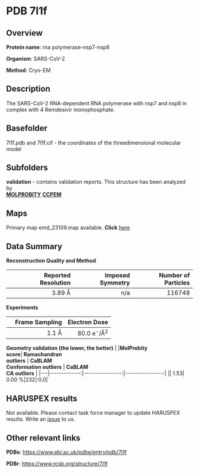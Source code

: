 # PDB 7l1f

## Overview

**Protein name**: rna polymerase-nsp7-nsp8

**Organism**: SARS-CoV-2

**Method**: Cryo-EM

## Description

The SARS-CoV-2 RNA-dependent RNA polymerase with nsp7 and nsp8 in complex with 4 Remdesivir monophosphate.

## Basefolder

7l1f.pdb and 7l1f.cif - the coordinates of the threedimensional molecular model

## Subfolders





**validation** - contains validation reports. This structure has been analyzed by <br>  [**MOLPROBITY**](https://github.com/thorn-lab/coronavirus_structural_task_force/tree/master/pdb/rna_polymerase-nsp7-nsp8/SARS-CoV-2/7l1f/validation/molprobity)   [**CCPEM**](https://github.com/thorn-lab/coronavirus_structural_task_force/tree/master/pdb/rna_polymerase-nsp7-nsp8/SARS-CoV-2/7l1f/validation/ccpem-validation) 



## Maps

Primary map emd_23109.map available. **Click** [here](http://ftp.wwpdb.org/pub/emdb/structures/EMD-23109/map/) 

## Data Summary
**Reconstruction Quality and Method**

|   | Reported Resolution | Imposed Symmetry | Number of Particles |
|---|-------------:|----------------:|--------------:|
|   |3.89 Å|n/a|116748|

**Experiments**

|   | Frame Sampling | Electron Dose |
|---|-------------:|----------------:|
|   |1.1 Å|80.0 e<sup>-</sup>/Å<sup>2</sup>|

**Geometry validation (the lower, the better)**
|   |**MolProbity<br>score**| **Ramachandran<br>outliers** | **CaBLAM<br>Conformation outliers** | **CaBLAM<br>CA outliers** |
|---|-------------:|----------------:|----------------:|
||  1.53|  0.00 %|232|:0.0|

## HARUSPEX results

Not available. Please contact task force manager to update HARUSPEX results. Write an [issue](https://github.com/thorn-lab/coronavirus_structural_task_force/issues) to us.

## Other relevant links 
**PDBe**:  https://www.ebi.ac.uk/pdbe/entry/pdb/7l1f
 
**PDBr**: https://www.rcsb.org/structure/7l1f 
